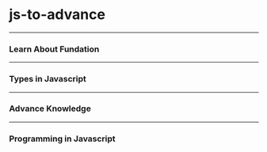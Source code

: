 # js-to-advance

---

### Learn About Fundation


---

### Types in Javascript


---

### Advance Knowledge

---

### Programming in Javascript

